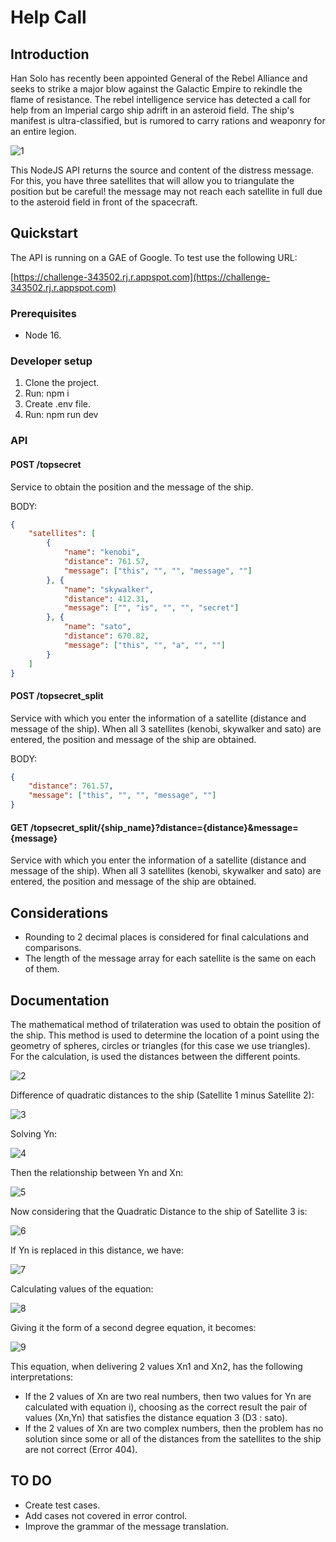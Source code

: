 # Help Call

## Introduction

Han Solo has recently been appointed General of the Rebel Alliance and seeks to strike a major blow against the Galactic Empire to rekindle the flame of resistance. The rebel intelligence service has detected a call for help from an Imperial cargo ship adrift in an asteroid field. The ship's manifest is ultra-classified, but is rumored to carry rations and weaponry for an entire legion.

![1](https://imgur.com/Ys4ishy.png)

This NodeJS API returns the source and content of the distress message. For this, you have three satellites that will allow you to triangulate the position but be careful! the message may not reach each satellite in full due to the asteroid field in front of the spacecraft.

## Quickstart

The API is running on a GAE of Google. To test use the following URL: 

[https://challenge-343502.rj.r.appspot.com](https://challenge-343502.rj.r.appspot.com)

### Prerequisites

- Node 16.

### Developer setup

1. Clone the project.
2. Run: npm i
3. Create .env file.
4. Run: npm run dev

### API

#### POST /topsecret

Service to obtain the position and the message of the ship.

BODY:
```json
{
    "satellites": [
        {
            "name": "kenobi",
            "distance": 761.57,
            "message": ["this", "", "", "message", ""]
        }, {
            "name": "skywalker",
            "distance": 412.31,
            "message": ["", "is", "", "", "secret"]
        }, {
            "name": "sato",
            "distance": 670.82,
            "message": ["this", "", "a", "", ""]
        }
    ]
}
```
#### POST /topsecret_split

Service with which you enter the information of a satellite (distance and message of the ship). When all 3 satellites (kenobi, skywalker and sato) are entered, the position and message of the ship are obtained.

BODY:
```json
{
    "distance": 761.57,
    "message": ["this", "", "", "message", ""]
}
```
#### GET /topsecret_split/{ship_name}?distance={distance}&message={message}

Service with which you enter the information of a satellite (distance and message of the ship). When all 3 satellites (kenobi, skywalker and sato) are entered, the position and message of the ship are obtained.

## Considerations

- Rounding to 2 decimal places is considered for final calculations and comparisons.
- The length of the message array for each satellite is the same on each of them.

## Documentation

The mathematical method of trilateration was used to obtain the position of the ship. This method is used to determine the location of a point using the geometry of spheres, circles or triangles (for this case we use triangles). For the calculation, is used the distances between the different points.

![2](https://imgur.com/OlDa0uP.png)

Difference of quadratic distances to the ship (Satellite 1 minus Satellite 2):

![3](https://imgur.com/burd27Q.png)

Solving Yn:

![4](https://imgur.com/eYwcTuP.png)

Then the relationship between Yn and Xn:

![5](https://imgur.com/AqOfHH7.png)

Now considering that the Quadratic Distance to the ship of Satellite 3 is:

![6](https://imgur.com/QICw1r6.png)

If Yn is replaced in this distance, we have:

![7](https://imgur.com/XsUSqVt.png)

Calculating values of the equation:

![8](https://imgur.com/0jHIqZE.png)

Giving it the form of a second degree equation, it becomes:

![9](https://imgur.com/chEZZQv.png)

This equation, when delivering 2 values Xn1 and Xn2, has the following interpretations:

- If the 2 values of Xn are two real numbers, then two values for Yn are calculated with equation i), choosing as the correct result the pair of values (Xn,Yn) that satisfies the distance equation 3 (D3 : sato).
- If the 2 values of Xn are two complex numbers, then the problem has no solution since some or all of the distances from the satellites to the ship are not correct (Error 404).

## TO DO

- Create test cases.
- Add cases not covered in error control.
- Improve the grammar of the message translation.